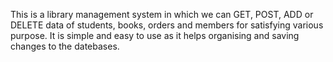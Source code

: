 This is a library management system in which we can GET, POST, ADD or DELETE data of students, books, orders and members for satisfying various purpose. 
It is simple and easy to use as it helps organising and saving changes to the datebases. 
